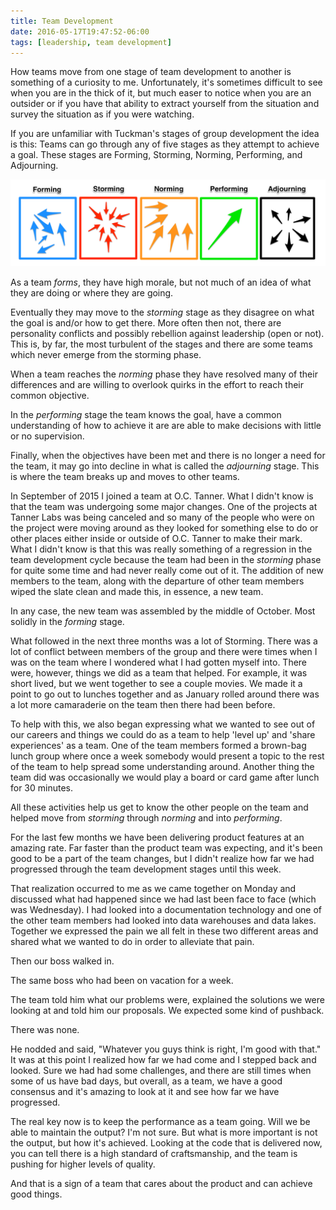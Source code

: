 ```yaml
---
title: Team Development
date: 2016-05-17T19:47:52-06:00
tags: [leadership, team development]
---
```

How teams move from one stage of team development to another is something of a curiosity to me. Unfortunately, it's sometimes difficult to see when you are in the thick of it, but much easer to notice when you are an outsider or if you have that ability to extract yourself from the situation and survey the situation as if you were watching.

If you are unfamiliar with Tuckman's stages of group development the idea is this: Teams can go through any of five stages as they attempt to achieve a goal. These stages are Forming, Storming, Norming, Performing, and Adjourning.

![stage of team development][image]


As a team _forms_, they have high morale, but not much of an idea of what they are doing or where they are going.

Eventually they may move to the _storming_ stage as they disagree on what the goal is and/or how to get there. More often then not, there are personality conflicts and possibly rebellion against leadership (open or not). This is, by far, the most turbulent of the stages and there are some teams which never emerge from the storming phase.

When a team reaches the _norming_ phase they have resolved many of their differences and are willing to overlook quirks in the effort to reach their common objective.

In the _performing_ stage the team knows the goal, have a common understanding of how to achieve it are are able to make decisions with little or no supervision.

Finally, when the objectives have been met and there is no longer a need for the team, it may go into decline in what is called the _adjourning_ stage. This is where the team breaks up and moves to other teams.

In September of 2015 I joined a team at O.C. Tanner. What I didn't know is that the team was undergoing some major changes. One of the projects at Tanner Labs was being canceled and so many of the people who were on the project were moving around as they looked for something else to do or other places either inside or outside of O.C. Tanner to make their mark. What I didn't know is that this was really something of a regression in the team development cycle because the team had been in the _storming_ phase for quite some time and had never really come out of it. The addition of new members to the team, along with the departure of other team members wiped the slate clean and made this, in essence, a new team.

In any case, the new team was assembled by the middle of October. Most solidly in the _forming_ stage.

What followed in the next three months was a lot of Storming. There was a lot of conflict between members of the group and there were times when I was on the team where I wondered what I had gotten myself into. There were, however, things we did as a team that helped. For example, it was short lived, but we went together to see a couple movies. We made it a point to go out to lunches together and as January rolled around there was a lot more camaraderie on the team then there had been before.

To help with this, we also began expressing what we wanted to see out of our careers and things we could do as a team to help 'level up' and 'share experiences' as a team. One of the team members formed a brown-bag lunch group where once a week somebody would present a topic to the rest of the team to help spread some understanding around. Another thing the team did was occasionally we would play a board or card game after lunch for 30 minutes.

All these activities help us get to know the other people on the team and helped move from _storming_ through _norming_ and into _performing_.

For the last few months we have been delivering product features at an amazing rate. Far faster than the product team was expecting, and it's been good to be a part of the team changes, but I didn't realize how far we had progressed through the team development stages until this week.

That realization occurred to me as we came together on Monday and discussed what had happened since we had last been face to face (which was Wednesday). I had looked into a documentation technology and one of the other team members had looked into data warehouses and data lakes. Together we expressed the pain we all felt in these two different areas and shared what we wanted to do in order to alleviate that pain.

Then our boss walked in.

The same boss who had been on vacation for a week.

The team told him what our problems were, explained the solutions we were looking at and told him our proposals. We expected some kind of pushback.

There was none.

He nodded and said, "Whatever you guys think is right, I'm good with that." It was at this point I realized how far we had come and I stepped back and looked. Sure we had had some challenges, and there are still times when some of us have bad days, but overall, as a team, we have a good consensus and it's amazing to look at it and see how far we have progressed.

The real key now is to keep the performance as a team going. Will we be able to maintain the output? I'm not sure. But what is more important is not the output, but how it's achieved. Looking at the code that is delivered now, you can tell there is a high standard of craftsmanship, and the team is pushing for higher levels of quality.

And that is a sign of a team that cares about the product and can achieve good things.

[image]: /images/post_images/stages_of_team_development.png
